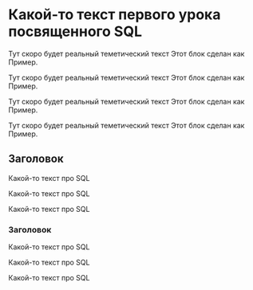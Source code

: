 # Какой-то текст первого урока посвященного SQL

Тут скоро будет реальный теметический текст
Этот блок сделан как 
Пример.

Тут скоро будет реальный теметический текст
Этот блок сделан как 
Пример.

Тут скоро будет реальный теметический текст
Этот блок сделан как 
Пример.

Тут скоро будет реальный теметический текст
Этот блок сделан как 
Пример.

## Заголовок

Какой-то текст про SQL

Какой-то текст про SQL

Какой-то текст про SQL

### Заголовок
Какой-то текст про SQL

Какой-то текст про SQL

Какой-то текст про SQL
